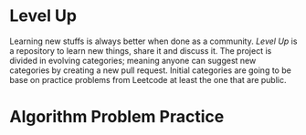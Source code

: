 # Level Up

Learning new stuffs is always better when done as a community. *Level Up* is
a repository to learn new things, share it and discuss it. The project is
divided in evolving categories; meaning anyone can suggest new categories by
creating a new pull request. Initial categories are going to be base on
practice problems from Leetcode at least the one that are public.

# Algorithm Problem Practice

